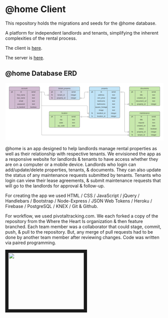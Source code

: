 # @home Client

This repository holds the migrations and seeds for the @home database.

A platform for independent landlords and tenants, simplifying the inherent complexities of the rental process.

The client is [here](https://github.com/where-the-heart-is/_home-client).

The server is [here](https://github.com/where-the-heart-is/_home-server).

## @home Database ERD

![erd-pic](/athome_ERD.png)

@home is an app designed to help landlords manage rental properties as well as their
relationship with respective tenants. We envisioned the app as a responsive website for landlords
& tenants to have access whether they are on a computer or a mobile device. Landlords
who login can add/update/delete properties, tenants, & documents. They can also update
the status of any maintenance requests submitted by tenants. Tenants who login can
view their lease agreements, & submit maintenance requests that will go to the landlords
for approval & follow-up.

For creating the app we used HTML / CSS / JavaScript / jQuery / Handlebars / Bootstrap / Node-Express /
JSON Web Tokens / Heroku / Firebase / PostgreSQL / KNEX / Git & Github.

For workflow, we used pivotaltracking.com. We each forked a copy of the repository from the
Where the Heart Is organization & then feature branched. Each team member was a collaborator
that could stage, commit, push, & pull to the repository. But, any merge of pull
requests had to be done by another team member after reviewing changes. Code was
written via paired programming.


<a href="https://youtu.be/J0lcyXubc4I"><img src="https://youtu.be/J0lcyXubc4I" width="240" height="180" border="10" /></a>
